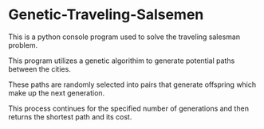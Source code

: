 # Genetic-Traveling-Salsemen
This is a python console program used to solve the traveling salesman problem.

This program utilizes a genetic algorithim to generate potential paths between the cities.

These paths are randomly selected into pairs that generate offspring which make up the next generation.

This process continues for the specified number of generations and then returns the shortest path and its cost.
